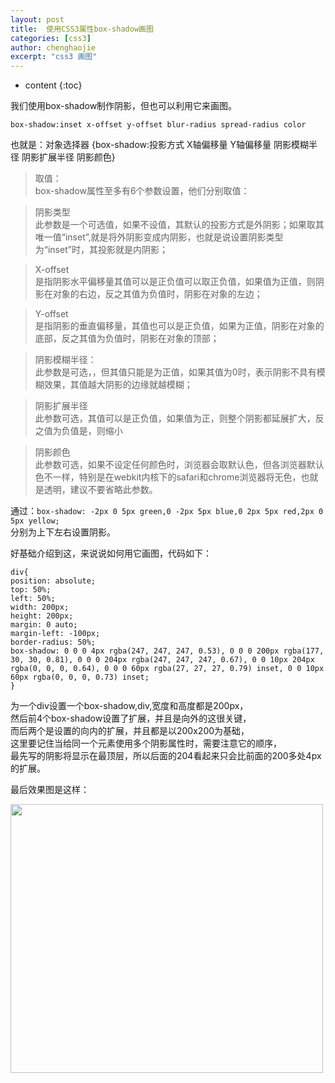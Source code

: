 ```yaml
---
layout: post
title:  使用CSS3属性box-shadow画图
categories: [css3]
author: chenghaojie
excerpt: "css3 画图"
---
```



* content
{:toc}


我们使用box-shadow制作阴影，但也可以利用它来画图。

    box-shadow:inset x-offset y-offset blur-radius spread-radius color
    
也就是：对象选择器 {box-shadow:投影方式 X轴偏移量 Y轴偏移量 阴影模糊半径 阴影扩展半径 阴影颜色}

>取值：<br/>
box-shadow属性至多有6个参数设置，他们分别取值：

>阴影类型<br/>
此参数是一个可选值，如果不设值，其默认的投影方式是外阴影；如果取其唯一值“inset”,就是将外阴影变成内阴影，也就是说设置阴影类型为“inset”时，其投影就是内阴影；

>X-offset<br/>
是指阴影水平偏移量其值可以是正负值可以取正负值，如果值为正值，则阴影在对象的右边，反之其值为负值时，阴影在对象的左边；

>Y-offset<br/>
是指阴影的垂直偏移量，其值也可以是正负值，如果为正值，阴影在对象的底部，反之其值为负值时，阴影在对象的顶部；

>阴影模糊半径：<br/>
此参数是可选，，但其值只能是为正值，如果其值为0时，表示阴影不具有模糊效果，其值越大阴影的边缘就越模糊；

>阴影扩展半径<br/>
此参数可选，其值可以是正负值，如果值为正，则整个阴影都延展扩大，反之值为负值是，则缩小

>阴影颜色<br/>
此参数可选，如果不设定任何颜色时，浏览器会取默认色，但各浏览器默认色不一样，特别是在webkit内核下的safari和chrome浏览器将无色，也就是透明，建议不要省略此参数。

通过：`box-shadow: -2px 0 5px green,0 -2px 5px blue,0 2px 5px red,2px 0 5px yellow;`<br/>
分别为上下左右设置阴影。

好基础介绍到这，来说说如何用它画图，代码如下：

    div{
    position: absolute;
    top: 50%;
    left: 50%;
    width: 200px;
    height: 200px;
    margin: 0 auto;
    margin-left: -100px;
    border-radius: 50%;
    box-shadow: 0 0 0 4px rgba(247, 247, 247, 0.53), 0 0 0 200px rgba(177, 30, 30, 0.81), 0 0 0 204px rgba(247, 247, 247, 0.67), 0 0 10px 204px rgba(0, 0, 0, 0.64), 0 0 0 60px rgba(27, 27, 27, 0.79) inset, 0 0 10px 60px rgba(0, 0, 0, 0.73) inset;
    }

为一个div设置一个box-shadow,div,宽度和高度都是200px，<br/>
然后前4个box-shadow设置了扩展，并且是向外的这很关键，<br/>
而后两个是设置的向内的扩展，并且都是以200x200为基础，<br/>
这里要记住当给同一个元素使用多个阴影属性时，需要注意它的顺序，<br/>
最先写的阴影将显示在最顶层，所以后面的204看起来只会比前面的200多处4px的扩展。

最后效果图是这样：

<img class="" title="css3" src="https://raw.githubusercontent.com/ichenghaojie/ichenghaojie.github.io/master/images/box-shadow-img.png" alt="" width="500" height="430" />